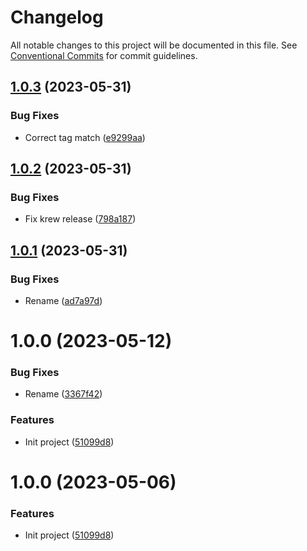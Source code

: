 # Changelog

All notable changes to this project will be documented in this file. See
[Conventional Commits](https://conventionalcommits.org) for commit guidelines.

## [1.0.3](https://github.com/stenic/kubectl-resource_report/compare/v1.0.2...v1.0.3) (2023-05-31)


### Bug Fixes

* Correct tag match ([e9299aa](https://github.com/stenic/kubectl-resource_report/commit/e9299aa78ef8d400bad0f0bbd786588da8063f8d))

## [1.0.2](https://github.com/stenic/kubectl-resource_report/compare/v1.0.1...v1.0.2) (2023-05-31)


### Bug Fixes

* Fix krew release ([798a187](https://github.com/stenic/kubectl-resource_report/commit/798a18755ec16d2278966b8a428b7eb922528fde))

## [1.0.1](https://github.com/stenic/kubectl-resource_report/compare/v1.0.0...v1.0.1) (2023-05-31)


### Bug Fixes

* Rename ([ad7a97d](https://github.com/stenic/kubectl-resource_report/commit/ad7a97d7700402d2ba85ddf4ad8e314792e25646))

# 1.0.0 (2023-05-12)


### Bug Fixes

* Rename ([3367f42](https://github.com/stenic/kubectl-resource_report/commit/3367f424262b1a59cfe9b89b989e20dc078f0854))


### Features

* Init project ([51099d8](https://github.com/stenic/kubectl-resource_report/commit/51099d8362ddd7e244ef3eb0066dea55840b31c7))

# 1.0.0 (2023-05-06)

### Features

- Init project ([51099d8](https://github.com/stenic/kubectl-resource_report/commit/51099d8362ddd7e244ef3eb0066dea55840b31c7))
